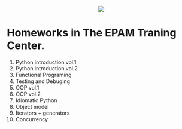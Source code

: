 <p align='center'>
<img src="https://img.shields.io/badge/Python-3776AB?style=for-the-badge&logo=python&logoColor=white" />
</p>

<h1>Homeworks in The EPAM Traning Center.</h1>


1. Python introduction vol.1
2. Python introduction vol.2
3. Functional Programing
4. Testing and Debuging
5. OOP vol.1
6. OOP vol.2
7. Idiomatic Python
8. Object model
9. Iterators + generators
10. Concurrency

